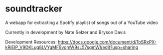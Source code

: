 # soundtracker

A webapp for extracting a Spotify playlist of songs out of a YouTube video

Currently in development by Nate Selzer and Bryson Davis

Development Resources:
https://docs.google.com/document/d/1bSRxPX-kRjElP_V9DKLug8LVYgMF9vgmW9sL57sgmWI/edit?usp=sharing
